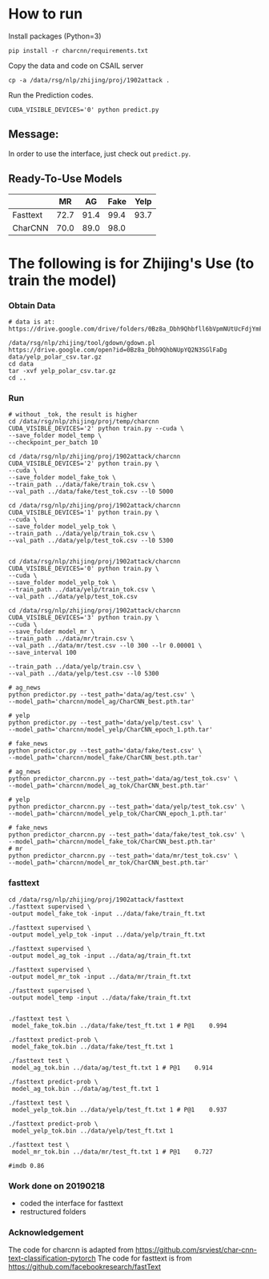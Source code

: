 
# How to run
Install packages (Python=3)
```
pip install -r charcnn/requirements.txt
```
Copy the data and code on CSAIL server
```
cp -a /data/rsg/nlp/zhijing/proj/1902attack .
```
Run the Prediction codes.
```
CUDA_VISIBLE_DEVICES='0' python predict.py
```

## Message:
In order to use the interface, just check out `predict.py`.

## Ready-To-Use Models
| | MR| AG | Fake| Yelp|  
|---|---|---|---|---|
|Fasttext| 72.7|91.4|99.4|93.7|
|CharCNN| 70.0|89.0|98.0||

# The following is for Zhijing's Use (to train the model)
### Obtain Data
```
# data is at: https://drive.google.com/drive/folders/0Bz8a_Dbh9Qhbfll6bVpmNUtUcFdjYmF2SEpmZUZUcVNiMUw1TWN6RDV3a0JHT3kxLVhVR2M

/data/rsg/nlp/zhijing/tool/gdown/gdown.pl https://drive.google.com/open?id=0Bz8a_Dbh9QhbNUpYQ2N3SGlFaDg data/yelp_polar_csv.tar.gz
cd data
tar -xvf yelp_polar_csv.tar.gz
cd ..
```

### Run
```
# without _tok, the result is higher
cd /data/rsg/nlp/zhijing/proj/temp/charcnn
CUDA_VISIBLE_DEVICES='2' python train.py --cuda \
--save_folder model_temp \
--checkpoint_per_batch 10

cd /data/rsg/nlp/zhijing/proj/1902attack/charcnn
CUDA_VISIBLE_DEVICES='2' python train.py \
--cuda \
--save_folder model_fake_tok \
--train_path ../data/fake/train_tok.csv \
--val_path ../data/fake/test_tok.csv --l0 5000

cd /data/rsg/nlp/zhijing/proj/1902attack/charcnn
CUDA_VISIBLE_DEVICES='1' python train.py \
--cuda \
--save_folder model_yelp_tok \
--train_path ../data/yelp/train_tok.csv \
--val_path ../data/yelp/test_tok.csv --l0 5300


cd /data/rsg/nlp/zhijing/proj/1902attack/charcnn
CUDA_VISIBLE_DEVICES='0' python train.py \
--cuda \
--save_folder model_yelp_tok \
--train_path ../data/yelp/train_tok.csv \
--val_path ../data/yelp/test_tok.csv 

cd /data/rsg/nlp/zhijing/proj/1902attack/charcnn
CUDA_VISIBLE_DEVICES='3' python train.py \
--cuda \
--save_folder model_mr \
--train_path ../data/mr/train.csv \
--val_path ../data/mr/test.csv --l0 300 --lr 0.00001 \
--save_interval 100

--train_path ../data/yelp/train.csv \
--val_path ../data/yelp/test.csv --l0 5300

# ag_news
python predictor.py --test_path='data/ag/test.csv' \
--model_path='charcnn/model_ag/CharCNN_best.pth.tar'

# yelp
python predictor.py --test_path='data/yelp/test.csv' \
--model_path='charcnn/model_yelp/CharCNN_epoch_1.pth.tar'

# fake_news
python predictor.py --test_path='data/fake/test.csv' \
--model_path='charcnn/model_fake/CharCNN_best.pth.tar'

# ag_news
python predictor_charcnn.py --test_path='data/ag/test_tok.csv' \
--model_path='charcnn/model_ag_tok/CharCNN_best.pth.tar'

# yelp
python predictor_charcnn.py --test_path='data/yelp/test_tok.csv' \
--model_path='charcnn/model_yelp_tok/CharCNN_epoch_1.pth.tar'

# fake_news
python predictor_charcnn.py --test_path='data/fake/test_tok.csv' \
--model_path='charcnn/model_fake_tok/CharCNN_best.pth.tar'
# mr
python predictor_charcnn.py --test_path='data/mr/test_tok.csv' \
--model_path='charcnn/model_mr_tok/CharCNN_best.pth.tar'
```

### fasttext
```
cd /data/rsg/nlp/zhijing/proj/1902attack/fasttext
./fasttext supervised \
-output model_fake_tok -input ../data/fake/train_ft.txt 

./fasttext supervised \
-output model_yelp_tok -input ../data/yelp/train_ft.txt 

./fasttext supervised \
-output model_ag_tok -input ../data/ag/train_ft.txt 

./fasttext supervised \
-output model_mr_tok -input ../data/mr/train_ft.txt 

./fasttext supervised \
-output model_temp -input ../data/fake/train_ft.txt 


./fasttext test \
 model_fake_tok.bin ../data/fake/test_ft.txt 1 # P@1	0.994

./fasttext predict-prob \
 model_fake_tok.bin ../data/fake/test_ft.txt 1
 
./fasttext test \
 model_ag_tok.bin ../data/ag/test_ft.txt 1 # P@1	0.914

./fasttext predict-prob \
 model_ag_tok.bin ../data/ag/test_ft.txt 1

./fasttext test \
 model_yelp_tok.bin ../data/yelp/test_ft.txt 1 # P@1	0.937

./fasttext predict-prob \
 model_yelp_tok.bin ../data/yelp/test_ft.txt 1
 
./fasttext test \
 model_mr_tok.bin ../data/mr/test_ft.txt 1 # P@1	0.727
 
#imdb 0.86

```

### Work done on 20190218
- coded the interface for fasttext
- restructured folders

### Acknowledgement
The code for charcnn is adapted from https://github.com/srviest/char-cnn-text-classification-pytorch
The code for fasttext is from https://github.com/facebookresearch/fastText